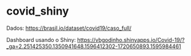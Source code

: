 # covid_shiny

Dados: https://brasil.io/dataset/covid19/caso_full/

Dashboard usando o Shiny: https://vbgodinho.shinyapps.io/Covid-19/?_ga=2.251425350.1350941648.1596412302-1720650893.1595984461
